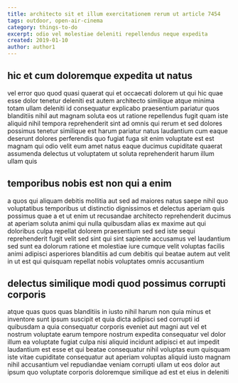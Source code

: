 ```yaml
---
title: architecto sit et illum exercitationem rerum ut article 7454
tags: outdoor, open-air-cinema
category: things-to-do
excerpt: odio vel molestiae deleniti repellendus neque expedita
created: 2019-01-10
author: author1
---
```


## hic et cum doloremque expedita ut natus

vel error quo quod quasi quaerat qui et occaecati dolorem ut qui hic quae esse dolor tenetur deleniti est autem architecto similique atque minima totam ullam deleniti id consequatur explicabo praesentium pariatur quos blanditiis nihil aut magnam soluta eos ut ratione repellendus fugit quam iste aliquid nihil tempora reprehenderit sint ad omnis qui rerum et sed dolores possimus tenetur similique est harum pariatur natus laudantium cum eaque deserunt dolores perferendis quo fugiat fuga sit enim voluptate est est magnam qui odio velit eum amet natus eaque ducimus cupiditate quaerat assumenda delectus ut voluptatem ut soluta reprehenderit harum illum ullam quis

## temporibus nobis est non qui a enim

a quos qui aliquam debitis mollitia aut sed ad maiores natus saepe nihil quo voluptatibus temporibus ut distinctio dignissimos et delectus aperiam quis possimus quae a et ut enim ut recusandae architecto reprehenderit ducimus at aperiam soluta animi qui nulla quibusdam alias ex maxime aut qui doloribus culpa repellat dolorem praesentium sed sed iste sequi reprehenderit fugit velit sed sint qui sint sapiente accusamus vel laudantium sed sunt ea dolorum ratione et molestiae iure cumque velit voluptas facilis animi adipisci asperiores blanditiis ad cum debitis qui beatae autem aut velit in ut est qui quisquam repellat nobis voluptates omnis accusantium

## delectus similique modi quod possimus corrupti corporis

atque quas quos quas blanditiis in iusto nihil harum non quia minus et inventore sunt ipsum suscipit et quia dicta adipisci sed corrupti id quibusdam a quia consequatur corporis eveniet aut magni aut vel et nostrum voluptate earum tempore nostrum expedita consequatur vel dolor illum ea voluptate fugiat culpa nisi aliquid incidunt adipisci et aut impedit laudantium est esse et qui beatae consequatur nihil voluptas eum quisquam iste vitae cupiditate consequatur aut aperiam voluptas aliquid iusto magnam nihil accusantium vel repudiandae veniam corrupti ullam ut eos dolor aut ipsum quo voluptate corporis doloremque similique ad est et eius in deleniti
